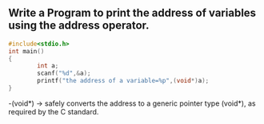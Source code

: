 ## Write a Program to print the address of variables using the address operator.
```c
#include<stdio.h>
int main()
{
        int a;
        scanf("%d",&a);
        printf("the address of a variable=%p",(void*)a);
}
```
-(void*) → safely converts the address to a generic pointer type (void*), as required by the C standard.
